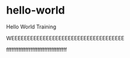 # hello-world
Hello World Training

WEEEEEEEEEEEEEEEEEEEEEEEEEEEEEEEEEEEE




fffffffffffffffffffffffffffffffffff
